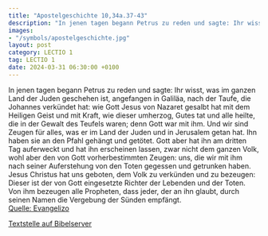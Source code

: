 ```yaml
---
title: "Apostelgeschichte 10,34a.37-43"
description: "In jenen tagen begann Petrus zu reden und sagte: Ihr wisst, was im ganzen Land der Juden geschehen ist, angefangen in Galiläa, nach der Taufe, die Johannes verkündet hat: wie Gott Jesus von Nazaret gesalbt hat mit dem Heiligen Geist und mit Kraft, wie dieser umherzog, Gutes tat u...."
images:
- "/symbols/apostelgeschichte.jpg"
layout: post
category: LECTIO 1
tag: LECTIO 1
date: 2024-03-31 06:30:00 +0100
---
```

In jenen tagen begann Petrus zu reden und sagte:
Ihr wisst, was im ganzen Land der Juden geschehen ist, angefangen in Galiläa, nach der Taufe, die Johannes verkündet hat:
wie Gott Jesus von Nazaret gesalbt hat mit dem Heiligen Geist und mit Kraft, wie dieser umherzog, Gutes tat und alle heilte, die in der Gewalt des Teufels waren; denn Gott war mit ihm.<!--more-->
Und wir sind Zeugen für alles, was er im Land der Juden und in Jerusalem getan hat. Ihn haben sie an den Pfahl gehängt und getötet.
Gott aber hat ihn am dritten Tag auferweckt und hat ihn erscheinen lassen,
zwar nicht dem ganzen Volk, wohl aber den von Gott vorherbestimmten Zeugen: uns, die wir mit ihm nach seiner Auferstehung von den Toten gegessen und getrunken haben.
Jesus Christus hat uns geboten, dem Volk zu verkünden und zu bezeugen: Dieser ist der von Gott eingesetzte Richter der Lebenden und der Toten.
Von ihm bezeugen alle Propheten, dass jeder, der an ihn glaubt, durch seinen Namen die Vergebung der Sünden empfängt.<br>
[Quelle: Evangelizo](https://evangeliumtagfuertag.org/DE/gospel)

[Textstelle auf Bibelserver](https://www.bibleserver.com/EU/Apostelgeschichte10,34a.37-43)
